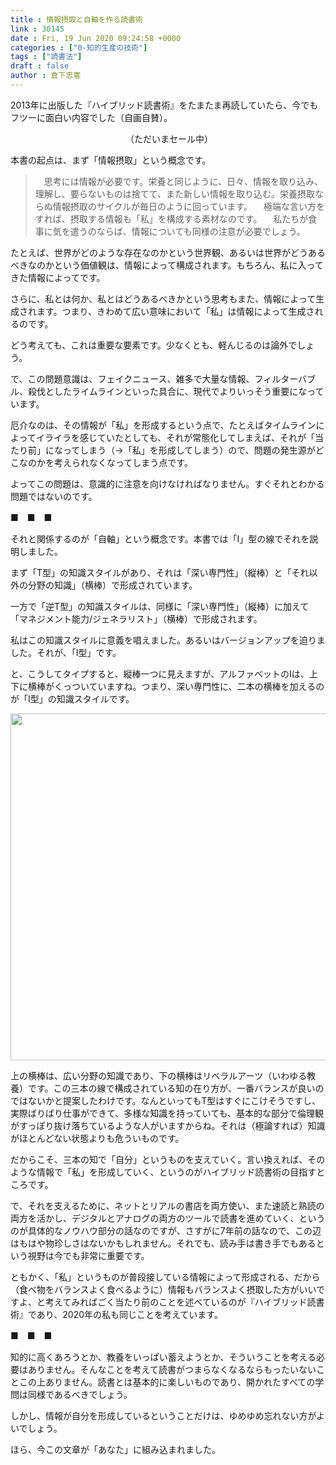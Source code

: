 ```yaml
---
title : 情報摂取と自軸を作る読書術
link : 30145
date : Fri, 19 Jun 2020 09:24:58 +0000
categories : ["0-知的生産の技術"]
tags : ["読書法"]
draft : false
author : 倉下忠憲
---
```


2013年に出版した『ハイブリッド読書術』をたまたま再読していたら、今でもフツーに面白い内容でした（自画自賛）。

<p style="text-align: center;"><a href="http://www.amazon.co.jp/exec/obidos/ASIN/B01EL08HS6/rashita1000-22/ref=nosim/" target="_blank" rel="noopener noreferrer" name="amazletlink"><img class="aligncenter" style="border: none;" src="https://m.media-amazon.com/images/I/51JnodMK-LL._SY346_.jpg" alt="" /></a>
（ただいまセール中）

</p>

本書の起点は、まず「情報摂取」という概念です。

<blockquote>
　思考には情報が必要です。栄養と同じように、日々、情報を取り込み、理解し、要らないものは捨てて、また新しい情報を取り込む。栄養摂取ならぬ情報摂取のサイクルが毎日のように回っています。
　極端な言い方をすれば、摂取する情報も「私」を構成する素材なのです。
　私たちが食事に気を遣うのならば、情報についても同様の注意が必要でしょう。
</blockquote>

たとえば、世界がどのような存在なのかという世界観、あるいは世界がどうあるべきなのかという価値観は、情報によって構成されます。もちろん、私に入ってきた情報によってです。

さらに、私とは何か、私とはどうあるべきかという思考もまた、情報によって生成されます。つまり、きわめて広い意味において「私」は情報によって生成されるのです。

どう考えても、これは重要な要素です。少なくとも、軽んじるのは論外でしょう。

で、この問題意識は、フェイクニュース、雑多で大量な情報、フィルターバブル、殺伐としたライムラインといった具合に、現代でよりいっそう重要になっています。

厄介なのは、その情報が「私」を形成するという点で、たとえばタイムラインによってイライラを感じていたとしても、それが常態化してしまえば、それが「当たり前」になってしまう（→「私」を形成してしまう）ので、問題の発生源がどこなのかを考えられなくなってしまう点です。

よってこの問題は、意識的に注意を向けなければなりません。すぐそれとわかる問題ではないのです。

■　■　■

それと関係するのが「自軸」という概念です。本書では「I」型の線でそれを説明しました。

まず「T型」の知識スタイルがあり、それは「深い専門性」（縦棒）と「それ以外の分野の知識」（横棒）で形成されています。

一方で「逆T型」の知識スタイルは、同様に「深い専門性」（縦棒）に加えて「マネジメント能力/ジェネラリスト」（横棒）で形成されます。

私はこの知識スタイルに意義を唱えました。あるいはバージョンアップを迫りました。それが、「I型」です。

と、こうしてタイプすると、縦棒一つに見えますが、アルファベットのIは、上下に横棒がくっついていますね。つまり、深い専門性に、二本の横棒を加えるのが「I型」の知識スタイルです。

<a href="https://rashita.net/blog/?attachment_id=30148" rel="attachment wp-att-30148"><img src="https://rashita.net/blog/wp-content/uploads/2020/06/D3B10A03-8583-4984-A92B-86A9A6992E03-700x555.jpg" alt="" width="700" height="555" class="alignnone size-large wp-image-30148" /></a>

上の横棒は、広い分野の知識であり、下の横棒はリベラルアーツ（いわゆる教養）です。この三本の線で構成されている知の在り方が、一番バランスが良いのではないかと提案したわけです。なんといってもT型はすぐにこけそうですし、実際ばりばり仕事ができて、多様な知識を持っていても、基本的な部分で倫理観がすっぽり抜け落ちているような人がいますからね。それは（極論すれば）知識がほとんどない状態よりも危ういものです。

だからこそ、三本の知で「自分」というものを支えていく。言い換えれば、そのような情報で「私」を形成していく、というのがハイブリッド読書術の目指すところです。

で、それを支えるために、ネットとリアルの書店を両方使い、また速読と熟読の両方を活かし、デジタルとアナログの両方のツールで読書を進めていく、というのが具体的なノウハウ部分の話なのですが、さすがに7年前の話なので、この辺はもはや物珍しさはないかもしれません。それでも、読み手は書き手でもあるという視野は今でも非常に重要です。

ともかく、「私」というものが普段接している情報によって形成される、だから（食べ物をバランスよく食べるように）情報もバランスよく摂取した方がいいですよ、と考えてみればごく当たり前のことを述べているのが『ハイブリッド読書術』であり、2020年の私も同じことを考えています。

■　■　■

知的に高くあろうとか、教養をいっぱい蓄えようとか、そういうことを考える必要はありません。そんなことを考えて読書がつまらなくなるならもったいないことこの上ありません。読書とは基本的に楽しいものであり、開かれたすべての学問は同様であるべきでしょう。

しかし、情報が自分を形成しているということだけは、ゆめゆめ忘れない方がよいでしょう。

ほら、今この文章が「あなた」に組み込まれました。